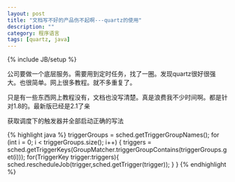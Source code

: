 ```yaml
---
layout: post
title: "文档写不好的产品伤不起啊---quartz的使用"
description: ""
category: 程序语言
tags: [quartz, java]
---
```

{% include JB/setup %}

公司要做一个底层服务。需要用到定时任务，找了一圈。发现quartz很好很强大。也很简单。网上很多教程。就不多重复了。

只是有一些东西网上教程没有，文档也没写清楚。真是浪费我不少时间啊。都是针对1.8的。最新版已经是2.1了亲

获取调度下的触发器并全部启动正确的写法

{% highlight java %}
triggerGroups = sched.getTriggerGroupNames();
       for (int i = 0; i < triggerGroups.size(); i++) {
           triggers = sched.getTriggerKeys(GroupMatcher.triggerGroupContains(triggerGroups.get(i)));
          for(TriggerKey trigger:triggers){
              sched.rescheduleJob(trigger,sched.getTrigger(trigger));
          }
       }
{% endhighlight %}
